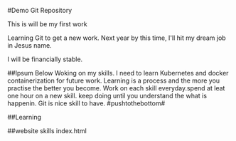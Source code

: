 #Demo Git Repository

This is will be my first work

Learning Git to get a new work. Next year by this time, I'll hit my dream job in Jesus name.

I will be financially stable.

##Ipsum Below
Woking on my skills. I need to learn Kubernetes and docker containerization for future work.
Learning is a process and the more you practise the better you become.
Work on each skill everyday.spend at leat one hour on a new skill. keep doing until you understand the what is happenin.
Git is nice skill to have. #pushtothebottom#

##Learning

##website skills
index.html
